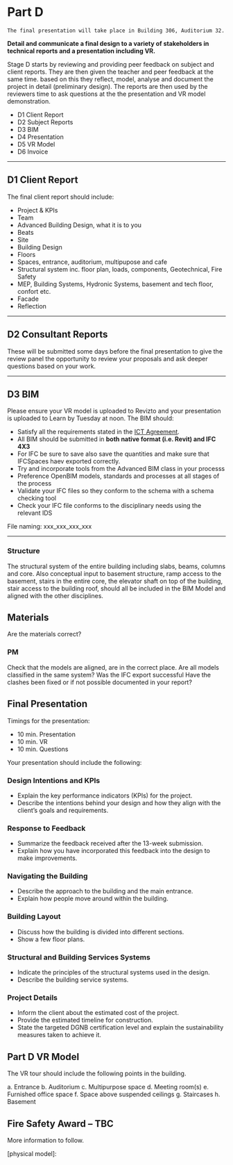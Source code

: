 # Part D

```{attention}
The final presentation will take place in Building 306, Auditorium 32.
```
**Detail and communicate a final design to a variety of stakeholders in technical reports and a presentation including VR.**

Stage D starts by reviewing and providing peer feedback on subject and client reports. They are then given the teacher and peer feedback at the same time. based on this they reflect, model, analyse and document the project in detail (preliminary design). The reports are then used by the reviewers time to ask questions at the  the presentation and VR model demonstration. 

* D1 Client Report
* D2 Subject Reports
* D3 BIM
* D4 Presentation
* D5 VR Model
* D6 Invoice
<hr>

## D1 Client Report
The final client report should include:

* Project & KPIs
* Team
* Advanced Building Design, what it is to you
* Beats
* Site
* Building Design
* Floors
* Spaces, entrance, auditorium, multipupose and cafe
* Structural system inc. floor plan, loads, components, Geotechnical, Fire Safety
* MEP, Building Systems, Hydronic Systems, basement and tech floor, confort etc.
* Facade
* Reflection
<hr>

## D2 Consultant Reports
These will be submitted some days before the final presentation to give the review panel the opportunity to review your proposals and ask deeper questions based on your work.
<hr>

## D3 BIM
Please ensure your VR model is uploaded to Revizto and your presentation is uploaded to Learn by Tuesday at noon. The BIM should:

* Satisfy all the requirements stated in the [ICT Agreement](/Assignments/A.md#ict-agreement).
* All BIM should be submitted in **both native format (i.e. Revit) and IFC 4X3**
* For IFC be sure to save also save the quantities and make sure that IFCSpaces haev exported correctly.
* Try and incorporate tools from the Advanced BIM class in your processs
* Preference OpenBIM models, standards and processes at all stages of the process
* Validate your IFC files so they conform to the schema with a schema checking tool
* Check your IFC file conforms to the disciplinary needs using the relevant IDS

File naming: xxx_xxx_xxx_xxx
<hr>



### Structure
The structural system of the entire building including slabs, beams, columns and core. Also conceptual input to basement structure, ramp access to the basement, stairs in the entire core, the elevator shaft on top of the building, stair access to the building roof, should all be included in the BIM Model and aligned with the other disciplines.

## Materials
Are the materials correct?

### PM
Check that the models are aligned, are in the correct place.
Are all models classified in the same system?
Was the IFC export successful
Have the clashes been fixed or if not possible documented in your report?

## Final Presentation
Timings for the presentation:

* 10 min. Presentation    
* 10 min. VR    
* 10 min. Questions
  
Your presentation should include the following:

### Design Intentions and KPIs
* Explain the key performance indicators (KPIs) for the project.
* Describe the intentions behind your design and how they align with the client’s goals and requirements.
### Response to Feedback
* Summarize the feedback received after the 13-week submission.
* Explain how you have incorporated this feedback into the design to make improvements.
### Navigating the Building
* Describe the approach to the building and the main entrance.
* Explain how people move around within the building.
### Building Layout
* Discuss how the building is divided into different sections.
* Show a few floor plans.
### Structural and Building Services Systems
* Indicate the principles of the structural systems used in the design.
* Describe the building service systems.
### Project Details
* Inform the client about the estimated cost of the project.
* Provide the estimated timeline for construction.
* State the targeted DGNB certification level and explain the sustainability measures taken to achieve it.

## Part D VR Model

The VR tour should include the following points in the building.

a.    Entrance
b.    Auditorium
c.    Multipurpose space
d.    Meeting room(s)
e.    Furnished office space
f.    Space above suspended ceilings
g.    Staircases
h.    Basement

## Fire Safety Award – TBC 

More information to follow. 

[physical model]: 

